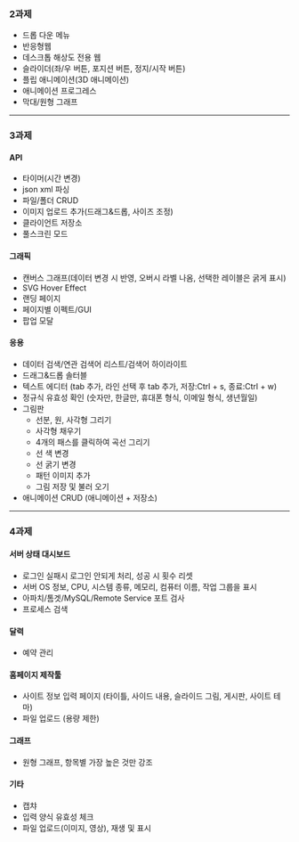 ### 2과제
- 드롭 다운 메뉴
- 반응형웹
- 데스크톱 해상도 전용 웹
- 슬라이더(좌/우 버튼, 포지션 버튼, 정지/시작 버튼)
- 플립 애니메이션(3D 애니메이션)
- 애니메이션 프로그레스
- 막대/원형 그래프
---

### 3과제
#### API
- 타이머(시간 변경)
- json xml 파싱
- 파일/폴더 CRUD
- 이미지 업로드 추가(드래그&드롭, 사이즈 조정)
- 클라이언트 저장소
- 풀스크린 모드

#### 그래픽
- 캔버스 그래프(데이터 변경 시 반영, 오버시 라벨 나옴, 선택한 레이블은 굵게 표시)
- SVG Hover Effect
- 랜딩 페이지
- 페이지별 이펙트/GUI
- 팝업 모달

#### 응용
- 데이터 검색/연관 검색어 리스트/검색어 하이라이트
- 드래그&드롭 솔터블
- 텍스트 에디터 (tab 추가, 라인 선택 후 tab 추가, 저장:Ctrl + s, 종료:Ctrl + w)
- 정규식 유효성 확인 (숫자만, 한글만, 휴대폰 형식, 이메일 형식, 생년월일)
- 그림판
  - 선분, 원, 사각형 그리기
  - 사각형 채우기
  - 4개의 패스를 클릭하여 곡선 그리기
  - 선 색 변경
  - 선 굵기 변경
  - 패턴 이미지 추가
  - 그림 저장 및 불러 오기
- 애니메이션 CRUD (애니메이션 + 저장소)
---
### 4과제
#### 서버 상태 대시보드
- 로그인 실패시 로그인 안되게 처리, 성공 시 횟수 리셋
- 서버 OS 정보, CPU, 시스템 종류, 메모리, 컴퓨터 이름, 작업 그룹을 표시
- 아파치/톰겟/MySQL/Remote Service 포트 검사
- 프로세스 검색

#### 달력
- 예약 관리

#### 홈페이지 제작툴
- 사이트 정보 입력 페이지 (타이틀, 사이드 내용, 슬라이드 그림, 게시판, 사이트 테마)
- 파일 업로드 (용량 제한)

#### 그래프
- 원형 그래프, 항목별 가장 높은 것만 강조

#### 기타
- 캡챠
- 입력 양식 유효성 체크
- 파일 업로드(이미지, 영상), 재생 및 표시